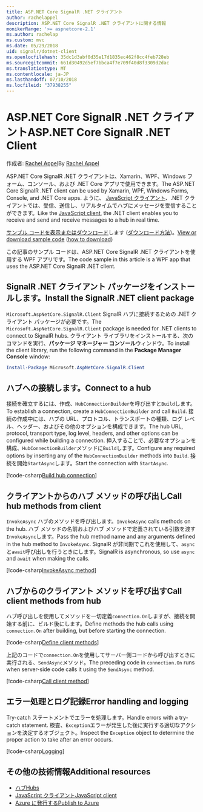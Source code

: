```yaml
---
title: ASP.NET Core SignalR .NET クライアント
author: rachelappel
description: ASP.NET Core SignalR .NET クライアントに関する情報
monikerRange: '>= aspnetcore-2.1'
ms.author: rachelap
ms.custom: mvc
ms.date: 05/29/2018
uid: signalr/dotnet-client
ms.openlocfilehash: 35dc1d3abf0d35e17d1835ec462f8cc4feb728eb
ms.sourcegitcommit: 661d30492d5ef7bbca4f7e709f40d8f3309d2dac
ms.translationtype: MT
ms.contentlocale: ja-JP
ms.lasthandoff: 07/10/2018
ms.locfileid: "37938255"
---
```

# <a name="aspnet-core-signalr-net-client"></a><span data-ttu-id="c9d96-103">ASP.NET Core SignalR .NET クライアント</span><span class="sxs-lookup"><span data-stu-id="c9d96-103">ASP.NET Core SignalR .NET Client</span></span>

<span data-ttu-id="c9d96-104">作成者: [Rachel Appel](http://twitter.com/rachelappel)</span><span class="sxs-lookup"><span data-stu-id="c9d96-104">By [Rachel Appel](http://twitter.com/rachelappel)</span></span>

<span data-ttu-id="c9d96-105">ASP.NET Core SignalR .NET クライアントは、Xamarin、WPF、Windows フォーム、コンソール、および .NET Core アプリで使用できます。</span><span class="sxs-lookup"><span data-stu-id="c9d96-105">The ASP.NET Core SignalR .NET client can be used by Xamarin, WPF, Windows Forms, Console, and .NET Core apps.</span></span> <span data-ttu-id="c9d96-106">ように、 [JavaScript クライアント](xref:signalr/javascript-client)、.NET クライアントでは、受信、送信し、リアルタイムでハブにメッセージを受信することができます。</span><span class="sxs-lookup"><span data-stu-id="c9d96-106">Like the [JavaScript client](xref:signalr/javascript-client), the .NET client enables you to receive and send and receive messages to a hub in real time.</span></span>

<span data-ttu-id="c9d96-107">[サンプル コードを表示またはダウンロード](https://github.com/aspnet/Docs/tree/live/aspnetcore/signalr/dotnet-client/sample)します ([ダウンロード方法](xref:tutorials/index#how-to-download-a-sample))。</span><span class="sxs-lookup"><span data-stu-id="c9d96-107">[View or download sample code](https://github.com/aspnet/Docs/tree/live/aspnetcore/signalr/dotnet-client/sample) ([how to download](xref:tutorials/index#how-to-download-a-sample))</span></span>

<span data-ttu-id="c9d96-108">この記事のサンプル コードは、ASP.NET Core SignalR .NET クライアントを使用する WPF アプリです。</span><span class="sxs-lookup"><span data-stu-id="c9d96-108">The code sample in this article is a WPF app that uses the ASP.NET Core SignalR .NET client.</span></span>

## <a name="install-the-signalr-net-client-package"></a><span data-ttu-id="c9d96-109">SignalR .NET クライアント パッケージをインストールします。</span><span class="sxs-lookup"><span data-stu-id="c9d96-109">Install the SignalR .NET client package</span></span>

<span data-ttu-id="c9d96-110">`Microsoft.AspNetCore.SignalR.Client` SignalR ハブに接続するための .NET クライアント パッケージが必要です。</span><span class="sxs-lookup"><span data-stu-id="c9d96-110">The `Microsoft.AspNetCore.SignalR.Client` package is needed for .NET clients to connect to SignalR hubs.</span></span> <span data-ttu-id="c9d96-111">クライアント ライブラリをインストールする、次のコマンドを実行、**パッケージ マネージャー コンソール**ウィンドウ。</span><span class="sxs-lookup"><span data-stu-id="c9d96-111">To install the client library, run the following command in the **Package Manager Console** window:</span></span>

```powershell
Install-Package Microsoft.AspNetCore.SignalR.Client
```

## <a name="connect-to-a-hub"></a><span data-ttu-id="c9d96-112">ハブへの接続します。</span><span class="sxs-lookup"><span data-stu-id="c9d96-112">Connect to a hub</span></span>

<span data-ttu-id="c9d96-113">接続を確立するには、作成、`HubConnectionBuilder`を呼び出すと`Build`します。</span><span class="sxs-lookup"><span data-stu-id="c9d96-113">To establish a connection, create a `HubConnectionBuilder` and call `Build`.</span></span> <span data-ttu-id="c9d96-114">接続の作成中には、ハブの URL、プロトコル、トランスポートの種類、ログ レベル、ヘッダー、およびその他のオプションを構成できます。</span><span class="sxs-lookup"><span data-stu-id="c9d96-114">The hub URL, protocol, transport type, log level, headers, and other options can be configured while building a connection.</span></span> <span data-ttu-id="c9d96-115">挿入することで、必要なオプションを構成、`HubConnectionBuilder`メソッドに`Build`します。</span><span class="sxs-lookup"><span data-stu-id="c9d96-115">Configure any required options by inserting any of the `HubConnectionBuilder` methods into `Build`.</span></span> <span data-ttu-id="c9d96-116">接続を開始`StartAsync`します。</span><span class="sxs-lookup"><span data-stu-id="c9d96-116">Start the connection with `StartAsync`.</span></span>

[!code-csharp[Build hub connection](dotnet-client/sample/signalrchatclient/MainWindow.xaml.cs?highlight=15-17,33)]

## <a name="call-hub-methods-from-client"></a><span data-ttu-id="c9d96-117">クライアントからのハブ メソッドの呼び出し</span><span class="sxs-lookup"><span data-stu-id="c9d96-117">Call hub methods from client</span></span>

<span data-ttu-id="c9d96-118">`InvokeAsync` ハブのメソッドを呼び出します。</span><span class="sxs-lookup"><span data-stu-id="c9d96-118">`InvokeAsync` calls methods on the hub.</span></span> <span data-ttu-id="c9d96-119">ハブ メソッドの名前およびハブ メソッドで定義されている引数を渡す`InvokeAsync`します。</span><span class="sxs-lookup"><span data-stu-id="c9d96-119">Pass the hub method name and any arguments defined in the hub method to `InvokeAsync`.</span></span> <span data-ttu-id="c9d96-120">SignalR が非同期でこれを使用して、`async`と`await`呼び出しを行うときにします。</span><span class="sxs-lookup"><span data-stu-id="c9d96-120">SignalR is asynchronous, so use `async` and `await` when making the calls.</span></span>

[!code-csharp[InvokeAsync method](dotnet-client/sample/signalrchatclient/MainWindow.xaml.cs?range=48-49)]

## <a name="call-client-methods-from-hub"></a><span data-ttu-id="c9d96-121">ハブからのクライアント メソッドを呼び出す</span><span class="sxs-lookup"><span data-stu-id="c9d96-121">Call client methods from hub</span></span>

<span data-ttu-id="c9d96-122">ハブ呼び出しを使用してメソッドを一切定義`connection.On`しますが、接続を開始する前に、ビルド後にします。</span><span class="sxs-lookup"><span data-stu-id="c9d96-122">Define methods the hub calls using `connection.On` after building, but before starting the connection.</span></span>

[!code-csharp[Define client methods](dotnet-client/sample/signalrchatclient/MainWindow.xaml.cs?range=22-29)]

<span data-ttu-id="c9d96-123">上記のコードで`connection.On`を使用してサーバー側コードから呼び出すときに実行される、`SendAsync`メソッド。</span><span class="sxs-lookup"><span data-stu-id="c9d96-123">The preceding code in `connection.On` runs when server-side code calls it using the `SendAsync` method.</span></span>

[!code-csharp[Call client method](dotnet-client/sample/signalrchat/hubs/chathub.cs?range=8-11)]

## <a name="error-handling-and-logging"></a><span data-ttu-id="c9d96-124">エラー処理とログ記録</span><span class="sxs-lookup"><span data-stu-id="c9d96-124">Error handling and logging</span></span>

<span data-ttu-id="c9d96-125">Try-catch ステートメントでエラーを処理します。</span><span class="sxs-lookup"><span data-stu-id="c9d96-125">Handle errors with a try-catch statement.</span></span> <span data-ttu-id="c9d96-126">検査、`Exception`エラーが発生した後に実行する適切なアクションを決定するオブジェクト。</span><span class="sxs-lookup"><span data-stu-id="c9d96-126">Inspect the `Exception` object to determine the proper action to take after an error occurs.</span></span>

[!code-csharp[Logging](dotnet-client/sample/signalrchatclient/MainWindow.xaml.cs?range=46-54)]

## <a name="additional-resources"></a><span data-ttu-id="c9d96-127">その他の技術情報</span><span class="sxs-lookup"><span data-stu-id="c9d96-127">Additional resources</span></span>

* [<span data-ttu-id="c9d96-128">ハブ</span><span class="sxs-lookup"><span data-stu-id="c9d96-128">Hubs</span></span>](xref:signalr/hubs)
* [<span data-ttu-id="c9d96-129">JavaScript クライアント</span><span class="sxs-lookup"><span data-stu-id="c9d96-129">JavaScript client</span></span>](xref:signalr/javascript-client)
* [<span data-ttu-id="c9d96-130">Azure に発行する</span><span class="sxs-lookup"><span data-stu-id="c9d96-130">Publish to Azure</span></span>](xref:signalr/publish-to-azure-web-app)

